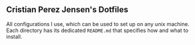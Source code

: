 ## Cristian Perez Jensen's Dotfiles

All configurations I use, which can be used to set up on any unix machine. Each
directory has its dedicated `README.md` that specifies how and what to install.
